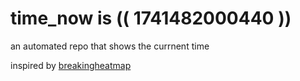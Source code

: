 # time_now is (( 1741482000440 ))

an automated repo that shows the currnent time

inspired by [breakingheatmap](https://github.com/breakingheatmap/breakingheatmap)